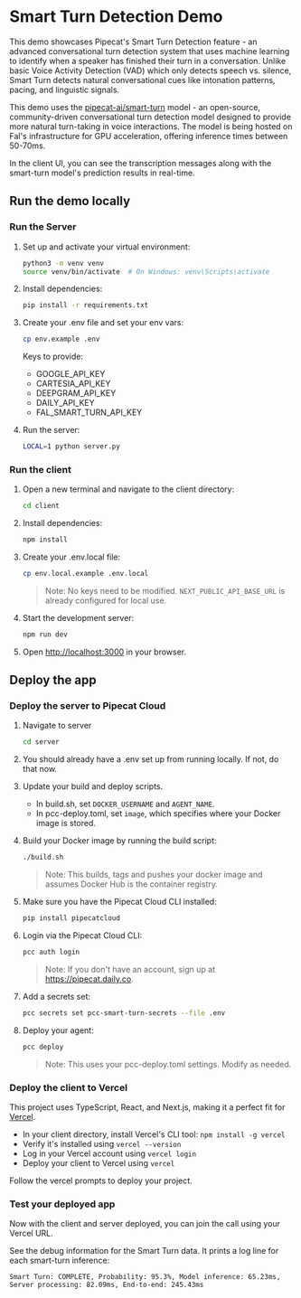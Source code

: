 # Smart Turn Detection Demo

This demo showcases Pipecat's Smart Turn Detection feature - an advanced conversational turn detection system that uses machine learning to identify when a speaker has finished their turn in a conversation. Unlike basic Voice Activity Detection (VAD) which only detects speech vs. silence, Smart Turn detects natural conversational cues like intonation patterns, pacing, and linguistic signals.

This demo uses the [pipecat-ai/smart-turn](https://huggingface.co/pipecat-ai/smart-turn) model - an open-source, community-driven conversational turn detection model designed to provide more natural turn-taking in voice interactions. The model is being hosted on Fal's infrastructure for GPU acceleration, offering inference times between 50-70ms.

In the client UI, you can see the transcription messages along with the smart-turn model's prediction results in real-time.

## Run the demo locally

### Run the Server

1. Set up and activate your virtual environment:

   ```bash
   python3 -m venv venv
   source venv/bin/activate  # On Windows: venv\Scripts\activate
   ```

2. Install dependencies:

   ```bash
   pip install -r requirements.txt
   ```

3. Create your .env file and set your env vars:

   ```bash
   cp env.example .env
   ```

   Keys to provide:

   - GOOGLE_API_KEY
   - CARTESIA_API_KEY
   - DEEPGRAM_API_KEY
   - DAILY_API_KEY
   - FAL_SMART_TURN_API_KEY

4. Run the server:

   ```bash
   LOCAL=1 python server.py
   ```

### Run the client

1. Open a new terminal and navigate to the client directory:

   ```bash
   cd client
   ```

2. Install dependencies:

   ```bash
   npm install
   ```

3. Create your .env.local file:

   ```bash
   cp env.local.example .env.local
   ```

   > Note: No keys need to be modified. `NEXT_PUBLIC_API_BASE_URL` is already configured for local use.

4. Start the development server:

   ```bash
   npm run dev
   ```

5. Open [http://localhost:3000](http://localhost:3000) in your browser.

## Deploy the app

### Deploy the server to Pipecat Cloud

1. Navigate to server

   ```bash
   cd server
   ```

2. You should already have a .env set up from running locally. If not, do that now.

3. Update your build and deploy scripts.

   - In build.sh, set `DOCKER_USERNAME` and `AGENT_NAME`.
   - In pcc-deploy.toml, set `image`, which specifies where your Docker image is stored.

4. Build your Docker image by running the build script:

   ```bash
   ./build.sh
   ```

   > Note: This builds, tags and pushes your docker image and assumes Docker Hub is the container registry.

5. Make sure you have the Pipecat Cloud CLI installed:

   ```bash
   pip install pipecatcloud
   ```

6. Login via the Pipecat Cloud CLI:

   ```bash
   pcc auth login
   ```

   > Note: If you don't have an account, sign up at https://pipecat.daily.co.

7. Add a secrets set:

   ```bash
   pcc secrets set pcc-smart-turn-secrets --file .env
   ```

8. Deploy your agent:

   ```bash
   pcc deploy
   ```

   > Note: This uses your pcc-deploy.toml settings. Modify as needed.

### Deploy the client to Vercel

This project uses TypeScript, React, and Next.js, making it a perfect fit for [Vercel](https://vercel.com/).

- In your client directory, install Vercel's CLI tool: `npm install -g vercel`
- Verify it's installed using `vercel --version`
- Log in your Vercel account using `vercel login`
- Deploy your client to Vercel using `vercel`

Follow the vercel prompts to deploy your project.

### Test your deployed app

Now with the client and server deployed, you can join the call using your Vercel URL.

See the debug information for the Smart Turn data. It prints a log line for each smart-turn inference:

```
Smart Turn: COMPLETE, Probability: 95.3%, Model inference: 65.23ms, Server processing: 82.09ms, End-to-end: 245.43ms
```
